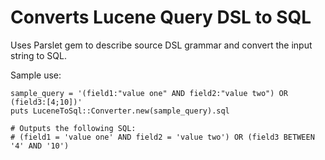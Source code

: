 # Converts Lucene Query DSL to SQL
Uses Parslet gem to describe source DSL grammar and convert the input string to SQL.

Sample use:
```
sample_query = '(field1:"value one" AND field2:"value two") OR (field3:[4;10])'
puts LuceneToSql::Converter.new(sample_query).sql

# Outputs the following SQL:
# (field1 = 'value one' AND field2 = 'value two') OR (field3 BETWEEN '4' AND '10')
```